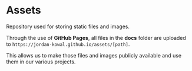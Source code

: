 # Assets

Repository used for storing static files and images.

Through the use of **GitHub Pages**, all files in the **docs** folder are uploaded to `https://jordan-kowal.github.io/assets/[path]`.

This allows us to make those files and images publicly available and use them in our various projects.